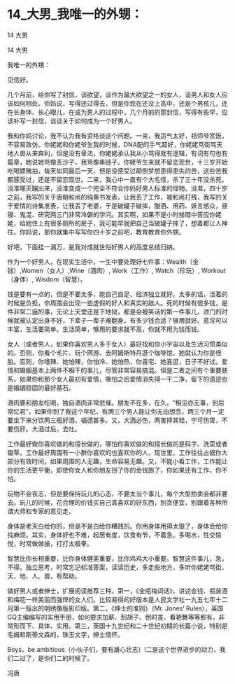 # 14_大男_我唯一的外甥：

14 大男

14 大男

我唯一的外甥：

见信好。

几个月前，给你写了封信，谈欲望，谈作为最大欲望之一的女人，谈男人和女人应该如何相处。你妈说，写得还过得去，但是你现在还没上高中，还是个男孩儿，还在长身体、长心眼儿，在成为男人的过程中，几个月前的那封信，写得有些早，应该补写一封信，谈谈关于如何成为一个好男人。

我和你妈讨论，我不认为我有资格谈这个问题。一来，我运气太好，祖师爷赏饭，不容易效仿。你姥姥和你姥爷生我的时候，DNA配的手气超好，你姥姥骂街骂天地人兽从来爽利，但是没有章法，你姥姥承认我从小骂得就有逻辑，有词有句也有篇章，她说她骂像丢沙子，我骂像串链子。你姥爷生来就不留恋现世，十三岁开始吃喝嫖赌抽，每天如同最后一天，但是没感受过颠倒梦想患得患失的苦，这些苦我都感受过，还是不留恋现世。二来，我心中一直有个大毛怪，杀了三十年没杀死，没准哪天蹦出来，没准变成一个完全不符合你妈好男人标准的怪物。没准，四十岁之前，我写的关于唐朝和尚的纯黄书发表，让我丢了工作，被和尚打残，我写的关于爱情的诗集发表，让我丢了老婆，于是破罐子破摔，酗酒、用药、妖言惑众，昼寝、鬼混、研究两三门非常冷僻的学问。其实啊，如果不是小时候暗中答应你姥姥，给她住上有很多厕所的房子，我可能早就把自己当破罐子摔了，想着都让人神往。你妈说，那你就集中写写你四十岁之前吧，教育教育你外甥。

好吧，下面挂一漏万，是我对成就世俗好男人的高度总结归纳。

作为一个好男人，在现实生活中，一生中要处理好七件事：Wealth（金钱）,Women（女人）,Wine（酒肉）, Work（工作）, Watch（珍玩）, Workout（身体）, Wisdom（智慧）。

钱是要有一点的，但是不要太多，能自己自足、经济独立就好。太多的话，活着的时候是负担，你周围会出现一些虚假的好人和真实的敌人。死的时候有很多钱，是件非常二逼的事，无论上天堂还是下地狱，都是会被笑话的第一件事儿，进门的时候就被认定出身不好，下辈子一辈子难翻身。有多少钱合适？够用就好。意淫可以丰富，生活要简单。生活简单，够用的要求就不高，你就不用为钱而钱。

女人（或者男人，如果你喜欢男人多于女人）最好找和你小宇宙以及生活习惯类似的。否则，你看个毛片、玩个网游、去阿姆斯特丹逛个咖啡馆，她就认为你是怪胎。否则，你嗜辣、她怕辣，你怕冷、她怕热，你喜宅、她喜逛，日子不好过。爱情和婚姻基本上两件不相干的事儿，尽管非常容易搞混。但是二者之间有个重要联系，如果你和那个女人最初有爱情，哪怕之后爱情消失得一干二净，留下的遗迹也是婚姻稳固的最好基石。

酒肉要和朋友吃喝，独自酒肉非常悲催。朋友不在多，在久。“相见亦无事，别后常忆君”，如果你到了我这个年纪，有两三个男人能让你无由想念，两三个月一定要坐下来分饮两三瓶好酒，福德甚多。又，大酒必伤，两害择其轻，宁可伤胃，不要伤肝。大酒过后，去吐。

工作最好做你喜欢做的和擅长做的，哪怕你喜欢做的和擅长做的是码字、洗菜或者锄草。工作最好周围有一小群你喜欢的也喜欢你的人，现世里，工作往往占据你大部分有效时间，如果周围的人无趣，生命容易无趣。又，不能小看工作，工作能让你的生活更平衡，即使你女人和你朋友拐了你的金钱跑了，你如果还有工作，你不怕。

玩物不会丧志，但是要保持玩儿的心态，不要太当个事儿，每个大型拍卖会都非要去。玩儿的时候，花合理的价钱买自己真喜欢的好东西，别贪便宜，别跟着各种所谓大师和专家的意见走。

身体是老天白给你的，但是不是白给你糟践的。你用身体用得太狠了，身体会给你找麻烦。其实，身体好也不难，起居有度，饮食有节，不着急，多喝水，性交愉悦，时常做做操，打打太极拳。

智慧比你长相重要，比你身体健美重要，比你鸡鸡大小重要。智慧这件事儿，急，不得。独立思考，时常忘记标准答案，读读历史，多走些地方，多听你姥姥骂街、天、地、人、兽，有帮助。

做好男人或者绅士，扩展阅读推荐三种。第一，《金瓶梅词话》，讲述金钱、瓶装酒和梅花一样美丽而强悍的女人们。比较易得的好版本是人民文学社一九五七年十二月第一版出的明绣像版影印版。第二，《绅士的准则》（Mr. Jones’ Rules），英国GQ主编编写的实用手册，如何要求加薪、刮胡子、倒时差、看艳舞等等都有，非常形而下、具体、实用。第三，英国十九世纪和二十世纪初期的长篇小说，特别是毛姆和斯蒂文森的，珠玉文字，绅士情怀。

Boys，be ambitious（小伙子们，要有雄心壮志）!二是这个世界进步的动力，我们二过了，是你们二的时候了。

冯唐